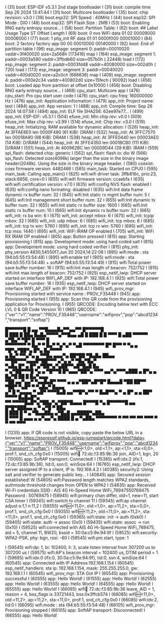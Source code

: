 I (31) boot: ESP-IDF v5.3.1 2nd stage bootloader
I (31) boot: compile time Sep 26 2024 13:41:44
I (31) boot: Multicore bootloader
I (35) boot: chip revision: v3.0
I (39) boot.esp32: SPI Speed      : 40MHz
I (44) boot.esp32: SPI Mode       : DIO
I (48) boot.esp32: SPI Flash Size : 2MB
I (53) boot: Enabling RNG early entropy source...
I (58) boot: Partition Table:
I (62) boot: ## Label            Usage          Type ST Offset   Length
I (69) boot:  0 nvs              WiFi data        01 02 00009000 00006000
I (77) boot:  1 phy_init         RF data          01 01 0000f000 00001000
I (84) boot:  2 factory          factory app      00 00 00010000 00140000
I (92) boot: End of partition table
I (96) esp_image: segment 0: paddr=00010020 vaddr=3f400020 size=2a568h (173416) map
I (164) esp_image: segment 1: paddr=0003a590 vaddr=3ffbdb60 size=057b0h ( 22448) load
I (172) esp_image: segment 2: paddr=0003fd48 vaddr=40080000 size=002d0h (   720) load
I (173) esp_image: segment 3: paddr=00040020 vaddr=400d0020 size=a2c0ch (666636) map
I (409) esp_image: segment 4: paddr=000e2c34 vaddr=400802d0 size=15fech ( 90092) load
I (456) boot: Loaded app from partition at offset 0x10000
I (456) boot: Disabling RNG early entropy source...
I (468) cpu_start: Multicore app
I (476) cpu_start: Pro cpu start user code
I (476) cpu_start: cpu freq: 160000000 Hz
I (476) app_init: Application information:
I (479) app_init: Project name:     test
I (484) app_init: App version:      1
I (488) app_init: Compile time:     Sep 26 2024 14:07:58
I (494) app_init: ELF file SHA256:  62ee97e77...
I (499) app_init: ESP-IDF:          v5.3.1
I (504) efuse_init: Min chip rev:     v0.0
I (509) efuse_init: Max chip rev:     v3.99 
I (514) efuse_init: Chip rev:         v3.0
I (519) heap_init: Initializing. RAM available for dynamic allocation:
I (526) heap_init: At 3FFAE6E0 len 0000F480 (61 KiB): DRAM
I (532) heap_init: At 3FFC7570 len 00018A90 (98 KiB): DRAM
I (538) heap_init: At 3FFE0440 len 00003AE0 (14 KiB): D/IRAM
I (544) heap_init: At 3FFE4350 len 0001BCB0 (111 KiB): D/IRAM
I (551) heap_init: At 400962BC len 00009D44 (39 KiB): IRAM
I (559) spi_flash: detected chip: generic
I (562) spi_flash: flash io: dio
W (566) spi_flash: Detected size(4096k) larger than the size in the binary image header(2048k). Using the size in the binary image header.
I (580) coexist: coex firmware version: 4482466
I (585) main_task: Started on CPU0
I (595) main_task: Calling app_main()
I (625) wifi:wifi driver task: 3ffb816c, prio:23, stack:6656, core=0
I (635) wifi:wifi firmware version: ccaebfa
I (635) wifi:wifi certification version: v7.0
I (635) wifi:config NVS flash: enabled
I (635) wifi:config nano formating: disabled
I (635) wifi:Init data frame dynamic rx buffer num: 32
I (645) wifi:Init static rx mgmt buffer num: 5
I (645) wifi:Init management short buffer num: 32
I (655) wifi:Init dynamic tx buffer num: 32
I (655) wifi:Init static rx buffer size: 1600
I (665) wifi:Init static rx buffer num: 10
I (665) wifi:Init dynamic rx buffer num: 32
I (665) wifi_init: rx ba win: 6
I (675) wifi_init: accept mbox: 6
I (675) wifi_init: tcpip mbox: 32
I (685) wifi_init: udp mbox: 6
I (685) wifi_init: tcp mbox: 6
I (685) wifi_init: tcp tx win: 5760
I (695) wifi_init: tcp rx win: 5760
I (695) wifi_init: tcp mss: 1440
I (695) wifi_init: WiFi IRAM OP enabled
I (705) wifi_init: WiFi RX IRAM OP enabled
I (805) app: Button pressed
I (815) app: Starting provisioning
I (815) app: Development mode: using hard coded salt
I (815) app: Development mode: using hard coded verifier
I (815) phy_init: phy_version 4830,54550f7,Jun 20 2024,14:22:08
I (895) wifi:mode : sta (94:b5:55:f3:54:48)
I (895) wifi:enable tsf
I (905) wifi:mode : sta (94:b5:55:f3:54:48) + softAP (94:b5:55:f3:54:49)
I (915) wifi:Total power save buffer number: 16
I (915) wifi:Init max length of beacon: 752/752
I (915) wifi:Init max length of beacon: 752/752
I (925) esp_netif_lwip: DHCP server started on interface WIFI_AP_DEF with IP: 192.168.4.1
I (925) wifi:Total power save buffer number: 16
I (935) esp_netif_lwip: DHCP server started on interface WIFI_AP_DEF with IP: 192.168.4.1
I (945) wifi_prov_mgr: Provisioning started with service name : PROV_F35448 
I (945) app: Provisioning started
I (955) app: Scan this QR code from the provisioning application for Provisioning.
I (955) QRCODE: Encoding below text with ECC LVL 0 & QR Code Version 10
I (965) QRCODE: {"ver":"v1","name":"PROV_F35448","username":"wifiprov","pop":"abcd1234","transport":"softap"}

  █▀▀▀▀▀█ █  ▄▄ ▀▀█▄▄▄█▄▀▀▄▄▀▀  █▀▀▀▀▀█   
  █ ███ █ ██▄ █▄█▄▀▀▀▀▄▀▀█▄▄ ▄█ █ ███ █
  █ ▀▀▀ █ ▄██ ▀▀▀▀▀  ▄▀█▄▀ ▀█▀  █ ▀▀▀ █   
  ▀▀▀▀▀▀▀ ▀ █▄▀ ▀ █▄▀ ▀▄▀▄▀ ▀▄█ ▀▀▀▀▀▀▀
  █▀  █▀▀   ▀ ▀▄ ▄ ▀█▀▄▀██▀▄ █▀▄ █▄▀▀▀▀   
  ▄ █▄▀ ▀▀▄▀▄ ▄ ▀▀█▄  ▄▄▄▀▄ ██▀██ ▀█▄█▄
  ██▄▄ ▀▀██▀▀▀▄▄▄█▀██▀▀▀ ▄▀▄ ▄▀ ▀█▄▀█▄▀   
  ▀▄█▄ █▀  ▄ █▀ ▄▀██▀▄▀▄██▀▀▄█▀█▄█ █▄     
  ▀ ▄▀██▀▀▀█  ▀▄ ▄ ▀█▀▀█ █▀▄▄▄▀██▀▄ ▀▀▀
  ▄▄▀▄▀▀▀▄███ ▄  █▀▄ ▄ █▄▀█ ██ █ █▄▀▄▄▄   
  ▀██ ▄▄▀▄▄▀ ▀▄▄█▄█▀ ▀▀▀ ▄ ▄ ▄▀██▀▄█▀█▀
  █▄▄▄█ ▀██ ██▀▀ ▀██▀ ▀▄█▀ ▀ ▀▄█▄▀ █▄▄▄   
  ▄▀  █ ▀▄▄▄▄ ▀  ▄█▀ ▀▀▀█▄█ ▄▄▀▀█▀▄▀▀ ▀
    █▄█▀▀▄ ▀  ▄ █▀ ▄ ▄ ██▀ ▀▀▀▀ █▄█▄█▀▄   
  ▀▀  ▀▀▀▀█▄█▀▄▀██▄▀▄▀██▀█▄▄▄ █▀▀▀█ ▀▄
  █▀▀▀▀▀█ ▄▄ █▀█▀███▄▄ ▄ ▀  ▄▀█ ▀ ██▄     
  █ ███ █ ▀ ▄ ▀█▄▄██▄ ▄▀█▄█ ▄▄████▀▄██▄   
  █ ▀▀▀ █ ▄▄▄ ▄ ▄▀▄▄▀▄ ████ █ ▄  ▀▄██▄
  ▀▀▀▀▀▀▀ ▀ ▀▀ ▀▀ ▀▀ ▀▀▀  ▀  ▀   ▀▀ ▀▀▀   


I (1235) app: If QR code is not visible, copy paste the below URL in a browser.
https://espressif.github.io/esp-jumpstart/qrcode.html?data={"ver":"v1","name":"PROV_F35448","username":"wifiprov","pop":"abcd1234","transport":"softap"}
I (15005) wifi:new:<1,0>, old:<1,1>, ap:<1,1>, sta:<0,0>, prof:1, snd_ch_cfg:0x0
I (15005) wifi:station: 72:dc:f3:85:9b:36 join, AID=1, bgn, 20
I (15005) app: SoftAP transport: Connected!
I (15385) wifi:<ba-add>idx:2 (ifx:1, 72:dc:f3:85:9b:36), tid:0, ssn:0, winSize:64
I (16765) esp_netif_lwip: DHCP server assigned IP to a client, IP is: 192.168.4.2
I (40385) security2: Using salt and verifier to generate public key...
I (40845) app: Secured session established!
W (54805) wifi:Password length matches WPA2 standards, authmode threshold changes from OPEN to WPA2
I (54835) app: Received Wi-Fi credentials
        SSID     : AIS 4G Hi-Speed Home WiFi_76947550769475
        Password : 50769475
I (58945) wifi:primary chan differ, old=1, new=11, start CSA timer
I (59345) wifi:switch to channel 11
I (59345) wifi:ap channel adjust o:1,1 n:11,2
I (59355) wifi:new:<11,0>, old:<1,0>, ap:<11,2>, sta:<0,0>, prof:1, snd_ch_cfg:0x0
I (59355) wifi:new:<11,2>, old:<11,0>, ap:<11,2>, sta:<11,0>, prof:1, snd_ch_cfg:0x0
I (59365) wifi:state: init -> auth (0xb0)
I (59405) wifi:state: auth -> assoc (0x0)
I (59435) wifi:state: assoc -> run (0x10)
I (59525) wifi:connected with AIS 4G Hi-Speed Home WiFi_769475, aid = 5, channel 11, BW20, bssid = 30:0a:c5:9e:94:9f
I (59525) wifi:security: WPA2-PSK, phy: bgn, rssi: -60
I (59545) wifi:pm start, type: 1

I (59545) wifi:dp: 1, bi: 102400, li: 3, scale listen interval from 307200 us to 307200 us
I (59575) wifi:AP's beacon interval = 102400 us, DTIM period = 1
I (59685) wifi:<ba-add>idx:0 (ifx:0, 30:0a:c5:9e:94:9f), tid:0, ssn:4, winSize:64
I (60545) app: Connected with IP Address:192.168.1.154
I (60545) esp_netif_handlers: sta ip: 192.168.1.154, mask: 255.255.255.0, gw: 192.168.1.1
I (60545) wifi_prov_mgr: STA Got IP
I (60545) app: Provisioning successful
I (60555) app: Hello World!
I (61555) app: Hello World!
I (62555) app: Hello World!
I (63555) app: Hello World!
I (64555) app: Hello World!
I (65555) app: Hello World!
I (66085) wifi:station: 72:dc:f3:85:9b:36 leave, AID = 1, reason = 4, bss_flags is 33721443, bss:0x3ffcb574
I (66085) wifi:new:<11,0>, old:<11,2>, ap:<11,2>, sta:<11,0>, prof:1, snd_ch_cfg:0x0
I (66085) wifi:<ba-del>idx:2, tid:0
I (66095) wifi:mode : sta (94:b5:55:f3:54:48)
I (66105) wifi_prov_mgr: Provisioning stopped
I (66105) app: SoftAP transport: Disconnected!
I (66555) app: Hello World!